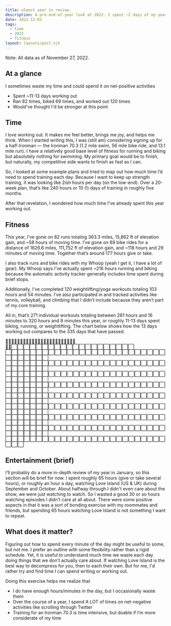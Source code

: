 ```yaml
---
title: almost year in review.
description: A pre-end-of-year look at 2022. I spent ~2 days of my year watching Love Island...
date: 2022-12-02
tags:
  - time
  - 2022
  - fitness
layout: layouts/post.njk
---
```

Note: All data as of November 27, 2022.

## At a glance
I sometimes waste my time and could spend it on net-positive activities
 - Spent ~11-13 days working out
 - Ran 82 times, biked 69 times, and worked out 120 times
 - Would've thought I'd be stronger at this point

## **Time**

I love working out. It makes me feel better, brings me joy, and helps me think. When I started writing this, I was (still am) considering signing up for a half-Ironman — the Ironman 70.3 (1.2 mile swim, 56 mile bike ride, and 13.1 mile run). I have a relatively good base level of fitness for running and biking but absolutely nothing for swimming. My primary goal would be to finish, but naturally, my competitive side wants to finish as fast as I can.

So, I looked at some example plans and tried to map out how much time I’d need to spend training each day. Because I want to keep up strength training, it was looking like 2ish hours per day (on the low-end). Over a 20-week plan, that’s like 240 hours or 10 (!) days of training in roughly five months.

After that revelation, I wondered how much time I've already spent this year working out.

## **Fitness**

This year, I’ve gone on 82 runs totaling 363.3 miles, 15,862 ft of elevation gain, and ~58 hours of moving time. I’ve gone on 69 bike rides for a distance of 1626.6 miles, 111,752 ft of elevation gain, and ~118 hours and 29 minutes of moving time. Together that’s around 177 hours give or take.

I also track runs and bike rides with my Whoop (yeah I get it, I have a lot of gear). My Whoop says I've actually spent ~216 hours running and biking because the automatic activity tracker generally includes time spent during brief stops.

Additionally, I’ve completed 120 weightlifting/yoga workouts totaling 103 hours and 54 minutes. I've also participated in and tracked activities like tennis, volleyball, and climbing that I didn’t include because they aren’t part of my core training.

All in, that’s 271 individual workouts totaling between 281 hours and 16 minutes to 320 hours and 8 minutes this year, or roughly 11-13 days spent biking, running, or weightlifting. The chart below shows how the 13 days working out compares to the 335 days that have passed.

🏃‍♂️🏃‍♂️🏃‍♂️🏃‍♂️🏃‍♂️🏃‍♂️🏃‍♂️🏃‍♂️🏃‍♂️🏃‍♂️🏃‍♂️🏃‍♂️🏃‍♂️⬜⬜⬜⬜⬜⬜⬜⬜⬜⬜⬜⬜⬜⬜⬜⬜⬜⬜⬜⬜ ⬜⬜⬜⬜⬜⬜⬜⬜⬜⬜⬜⬜⬜⬜⬜⬜⬜⬜⬜⬜⬜⬜⬜⬜⬜⬜⬜⬜⬜⬜⬜⬜⬜ ⬜⬜⬜⬜⬜⬜⬜⬜⬜⬜⬜⬜⬜⬜⬜⬜⬜⬜⬜⬜⬜⬜⬜⬜⬜⬜⬜⬜⬜⬜⬜⬜⬜ ⬜⬜⬜⬜⬜⬜⬜⬜⬜⬜⬜⬜⬜⬜⬜⬜⬜⬜⬜⬜⬜⬜⬜⬜⬜⬜⬜⬜⬜⬜⬜⬜⬜ ⬜⬜⬜⬜⬜⬜⬜⬜⬜⬜⬜⬜⬜⬜⬜⬜⬜⬜⬜⬜⬜⬜⬜⬜⬜⬜⬜⬜⬜⬜⬜⬜⬜ ⬜⬜⬜⬜⬜⬜⬜⬜⬜⬜⬜⬜⬜⬜⬜⬜⬜⬜⬜⬜⬜⬜⬜⬜⬜⬜⬜⬜⬜⬜⬜⬜⬜ ⬜⬜⬜⬜⬜⬜⬜⬜⬜⬜⬜⬜⬜⬜⬜⬜⬜⬜⬜⬜⬜⬜⬜⬜⬜⬜⬜⬜⬜⬜⬜⬜⬜ ⬜⬜⬜⬜⬜⬜⬜⬜⬜⬜⬜⬜⬜⬜⬜⬜⬜⬜⬜⬜⬜⬜⬜⬜⬜⬜⬜⬜⬜⬜⬜⬜⬜ ⬜⬜⬜⬜⬜⬜⬜⬜⬜⬜⬜⬜⬜⬜⬜⬜⬜⬜⬜⬜⬜⬜⬜⬜⬜⬜⬜⬜⬜⬜⬜⬜⬜ ⬜⬜⬜⬜⬜⬜⬜⬜⬜⬜⬜⬜⬜⬜⬜⬜⬜⬜⬜⬜⬜⬜⬜⬜⬜⬜⬜⬜⬜

## **Entertainment (brief)**

I’ll probably do a more in-depth review of my year in January, so this section will be brief for now. I spent roughly 65 hours (give or take several hours), or roughly an hour a day, watching Love Island (US & UK) during September and October. About halfway through I didn't even care about the show, we were just watching to watch. So I wasted a good 30 or so hours watching episodes I didn't care at all about. There were some positive aspects in that it was a sort of bonding exercise with my roommates and friends, but spending 65 hours watching Love Island is not something I want to repeat.

## **What does it matter?**

Figuring out how to spend every minute of the day might be useful to some, but not me. I prefer an outline with some flexibility rather than a rigid schedule. Yet, it is useful to understand much time we waste each day doing things that we don’t actually care about. If watching Love Island is the best way to decompress for you, then to each their own. But for me, I'd rather try and find time I can spend writing or working out.

Doing this exercise helps me realize that

- I do have enough hours/minutes in the day, but I occasionally waste them
- Over the course of a year, I spend A LOT of times on net-negative activities like scrolling through Twitter
- Training for an Ironman 70.3 is time intensive, but doable if I’m more considerate of my time
